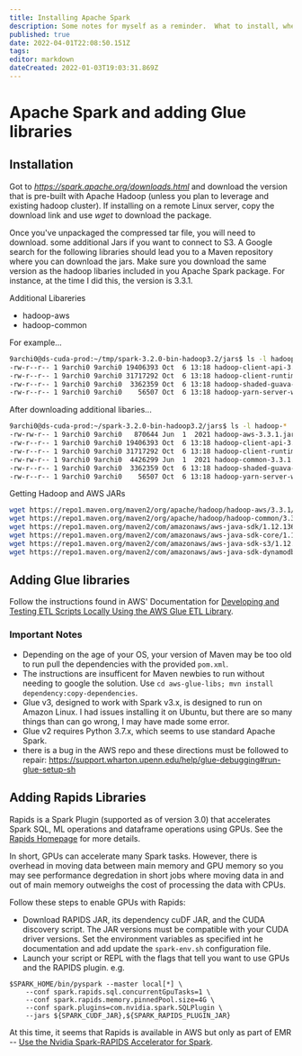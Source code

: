 ```yaml
---
title: Installing Apache Spark
description: Some notes for myself as a reminder.  What to install, where to get extra libraries to read from S3.
published: true
date: 2022-04-01T22:08:50.151Z
tags: 
editor: markdown
dateCreated: 2022-01-03T19:03:31.869Z
---
```


# Apache Spark and adding Glue libraries
## Installation
Got to *https://spark.apache.org/downloads.html* and download the version that is pre-built with Apache Hadoop (unless you plan to leverage and existing hadoop cluster).  If installing on a remote Linux server, copy the download link and use *wget* to download the package.

Once you've unpackaged the compressed tar file, you will need to download. some additional Jars if you want to connect to S3.  A Google search for the following libraries should lead you to a Maven repository where you can download the jars.  Make sure you download the same version as the hadoop libaries included in you Apache Spark package.  For instance, at the time I did this, the version is 3.3.1.

Additional Libareries
* hadoop-aws
* hadoop-common

For example...
```bash
9archi0@ds-cuda-prod:~/tmp/spark-3.2.0-bin-hadoop3.2/jars$ ls -l hadoop-*
-rw-r--r-- 1 9archi0 9archi0 19406393 Oct  6 13:18 hadoop-client-api-3.3.1.jar
-rw-r--r-- 1 9archi0 9archi0 31717292 Oct  6 13:18 hadoop-client-runtime-3.3.1.jar
-rw-r--r-- 1 9archi0 9archi0  3362359 Oct  6 13:18 hadoop-shaded-guava-1.1.1.jar
-rw-r--r-- 1 9archi0 9archi0    56507 Oct  6 13:18 hadoop-yarn-server-web-proxy-3.3.1.jar
```
After downloading additional libaries...
```bash
9archi0@ds-cuda-prod:~/spark-3.2.0-bin-hadoop3.2/jars$ ls -l hadoop-*
-rw-rw-r-- 1 9archi0 9archi0   870644 Jun  1  2021 hadoop-aws-3.3.1.jar
-rw-r--r-- 1 9archi0 9archi0 19406393 Oct  6 13:18 hadoop-client-api-3.3.1.jar
-rw-r--r-- 1 9archi0 9archi0 31717292 Oct  6 13:18 hadoop-client-runtime-3.3.1.jar
-rw-rw-r-- 1 9archi0 9archi0  4426299 Jun  1  2021 hadoop-common-3.3.1.jar
-rw-r--r-- 1 9archi0 9archi0  3362359 Oct  6 13:18 hadoop-shaded-guava-1.1.1.jar
-rw-r--r-- 1 9archi0 9archi0    56507 Oct  6 13:18 hadoop-yarn-server-web-proxy-3.3.1.jar
```
Getting Hadoop and AWS JARs
```bash
wget https://repo1.maven.org/maven2/org/apache/hadoop/hadoop-aws/3.3.1/hadoop-aws-3.3.1.jar; \
wget https://repo1.maven.org/maven2/org/apache/hadoop/hadoop-common/3.3.1/hadoop-common-3.3.1.jar; \
wget https://repo1.maven.org/maven2/com/amazonaws/aws-java-sdk/1.12.136/aws-java-sdk-1.12.136.jar; \
wget https://repo1.maven.org/maven2/com/amazonaws/aws-java-sdk-core/1.12.136/aws-java-sdk-core-1.12.136.jar; \
wget https://repo1.maven.org/maven2/com/amazonaws/aws-java-sdk-s3/1.12.136/aws-java-sdk-s3-1.12.136.jar; \
wget https://repo1.maven.org/maven2/com/amazonaws/aws-java-sdk-dynamodb/1.12.136/aws-java-sdk-dynamodb-1.12.136.jar
```
## Adding Glue libraries
Follow the instructions found in AWS' Documentation for [Developing and Testing ETL Scripts Locally Using the AWS Glue ETL Library](https://docs.aws.amazon.com/glue/latest/dg/aws-glue-programming-etl-libraries.html#develop-local-python).

### Important Notes
- Depending on the age of your OS, your version of Maven may be too old to run pull the dependencies with the provided `pom.xml`.
- The instructions are insufficent for Maven newbies to run without needing to google the solution.  Use `cd aws-glue-libs; mvn install dependency:copy-dependencies`.
- Glue v3, designed to work with Spark v3.x, is designed to run on Amazon Linux.  I had issues installing it on Ubuntu, but there are so many things than can go wrong, I may have made some error.
- Glue v2 requires Python 3.7.x, which seems to use standard Apache Spark. 
- there is a bug in the AWS repo and these directions must be followed to repair: https://support.wharton.upenn.edu/help/glue-debugging#run-glue-setup-sh

## Adding Rapids Libraries
Rapids is a Spark Plugin (supported as of version 3.0) that accelerates Spark SQL, ML operations and dataframe operations using GPUs.  See the [Rapids Homepage](https://nvidia.github.io/spark-rapids/) for more details.

In short, GPUs can accelerate many Spark tasks.  However, there is overhead in moving data between main memory and GPU memory so you may see performance degredation in short jobs where moving data in and out of main memory outweighs the cost of processing the data with CPUs.

Follow these steps to enable GPUs with Rapids:
-	Download RAPIDS JAR, its dependency cuDF JAR, and the CUDA discovery script.  The JAR versions must be compatible with your CUDA driver versions.  Set the environment variables as specified int he documentation and add update the `spark-env.sh` configuration file.
- Launch your script or REPL with the flags that tell you want to use GPUs and the RAPIDS plugin.
e.g.
```
$SPARK_HOME/bin/pyspark --master local[*] \
    --conf spark.rapids.sql.concurrentGpuTasks=1 \
    --conf spark.rapids.memory.pinnedPool.size=4G \
    --conf spark.plugins=com.nvidia.spark.SQLPlugin \
    --jars ${SPARK_CUDF_JAR},${SPARK_RAPIDS_PLUGIN_JAR}
```
At this time, it seems that Rapids is available in AWS but only as part of EMR -- [Use the Nvidia Spark-RAPIDS Accelerator for Spark](https://docs.aws.amazon.com/emr/latest/ReleaseGuide/emr-spark-rapids.html).
